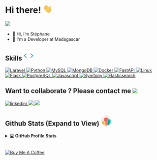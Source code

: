 <h1> Hi there! <img src = "./assets/wave.gif" width = 30px> </h1>
<p align='center'>
</p>

<p>
  <a href="https://github.com/DenverCoder1/readme-typing-svg"><img src="https://readme-typing-svg.herokuapp.com?&font=IBM+Plex+Sans&color=abcdef&size=20&lines=Welcome+to+my+GitHub+Profile!;I'm+a+Software+Engineer;I'm+a+Developer" /></a>
</p>

   <!-- <a href="https://www.linkedin.com/in/aastha-jha-805001106/" target="_blank">
    <img alt="LinkedIn" src="https://img.shields.io/badge/LinkedIn-0077B5?style=for-the-badge&logo=linkedin&logoColor=white">
  </a>   
   <a href="https://stackoverflow.com/users/11911694/aastha-jha" target="_blank">
    <img alt="Stack Overflow" src="https://img.shields.io/badge/Stack_Overflow-FE7A16?style=for-the-badge&logo=stack-overflow&logoColor=white">
  </a>  
  <a href="https://www.kaggle.com/aastha124" target="_blank">
    <img alt="Kaggle" src="https://img.shields.io/badge/Kaggle-20BEFF?style=for-the-badge&logo=Kaggle&logoColor=white">
  </a>  
 <a href="https://www.hackerrank.com/aasthajha123/hackos" target="_blank">
    <img alt="HackerRank" src="https://img.shields.io/badge/-Hackerrank-2EC866?style=for-the-badge&logo=HackerRank&logoColor=white">
  </a> -->
  
- 👋 Hi, I’m Stéphane
- 💼 I'm a Developer at Madagascar

<h2> Skills <img src= "./assets/skill.gif" width = 32px> </h2>
  <a href="https://laravel.com/">
    <img alt="Laravel" src="https://img.shields.io/badge/Laravel-F03E30?style=for-the-badge&logo=laravel&logoColor=white">
  </a>
   <a href="https://www.python.org" target="_blank">
    <img alt="Python" src="https://img.shields.io/badge/Python-3776AB?style=for-the-badge&logo=python&logoColor=white">
  </a>
  <a href="https://www.mysql.com/">
    <img alt="MySQL" src="https://img.shields.io/badge/MySQL-3E6E93?style=for-the-badge&logo=mysql&logoColor=white">
  </a>
  <a href="https://www.mongodb.com/">
    <img alt="MongoDB" src="https://img.shields.io/badge/MongoDB-00684A?style=for-the-badge&logo=mongodb&logoColor=white">
  </a>
  <a href="https://www.docker.com/">
    <img alt="Docker" src="https://img.shields.io/badge/Docker-2CA5E0?style=for-the-badge&logo=docker&logoColor=white">
  </a>
  <a href="https://fastapi.tiangolo.com/">
    <img alt="FastAPI" src="https://img.shields.io/badge/FastAPI-009485?style=for-the-badge&logo=fastapi&logoColor=white">
  </a>
  <a href="https://www.linux.org/">
    <img alt="Linux" src="https://img.shields.io/badge/Linux-676d69?style=for-the-badge&logo=linux&logoColor=white">
  </a>
<a href="https://www.flask.com/">
    <img alt="Flask" src="https://img.shields.io/badge/Flask-000000?style=for-the-badge&logo=flask&logoColor=white">
  </a>
<a href="https://www.postgresql.org/" target="_blank"> 
    <img alt="PostgreSQL" src="https://img.shields.io/badge/PostgreSQL-6497C1?style=for-the-badge&logo=postgresql&logoColor=white">
  </a>
  <a href="https://www.javascript.com/" target="_blank"> 
    <img alt="Javascript" src="https://img.shields.io/badge/Javascript-FCDC00?style=for-the-badge&logo=javascript&logoColor=white">
  </a>
  <a href="https://symfony.com/" target="_blank"> 
    <img alt="Symfony" src="https://img.shields.io/badge/Symfony-5B21B6?style=for-the-badge&logo=symfony&logoColor=white">
  </a>
  <a href="https://www.elastic.co" target="_blank"> 
    <img alt="Elasticsearch" src="https://img.shields.io/badge/Elasticsearch-7DE2D1?style=for-the-badge&logo=elasticsearch&logoColor=white">
  </a>
  
  

<h2> Want to collaborate ? Please contact me <img src="./assets/handshakes.gif" width=35px> </h2>

<a href="https://www.linkedin.com/in/chan-stephane" target="_blank">
<img src="https://img.shields.io/badge/linkedin:  Stéphane-0077B5.svg?color=405DE6&style=for-the-badge&logo=linkedin&logoColor=white" alt=linkedin/>
</a>


<a href="mailto:chkstephane32@gmail.com" target="_blank">
<img src="https://img.shields.io/badge/gmail:  Stéphane-%23EA4335.svg?style=for-the-badge&logo=gmail&logoColor=white" t=mail/>
</a>


<a href="https://chan-stephane.github.io" target="_blank">
<img src="https://img.shields.io/badge/Portfolio:  Stéphane-%23EA4335.svg?color=38cf89&style=for-the-badge&logo=portfolio&logoColor=white" t=mail/>
</a>

<h2> Github Stats (Expand to View) <img src = "./assets/stats.gif" width = 35px> </h2>

<details> 
  <summary><b>💻 GitHub Profile Stats</b></summary>
  <br/>
  <p align="center">
    <a href="https://github.com/anuraghazra/github-readme-stats"><img alt="Stéphane's Github Stats" src="https://github-readme-stats.vercel.app/api?username=chan-stephane&show_icons=true&count_private=true&theme=algolia" height="192px"/></a>
<br/>
  &nbsp;
	  <img src="https://github-readme-stats.vercel.app/api/top-langs?username=chan-stephane&show_icons=true&locale=en&layout=compact&theme=algolia" alt="chan-stephane" height="192px"/>
  <br/>
  </p>
</details>


<br/>

<a href="https://www.buymeacoffee.com/chanstephane" target="_blank"><img src="https://cdn.buymeacoffee.com/buttons/default-orange.png" alt="Buy Me A Coffee" height="41" width="174"></a>
